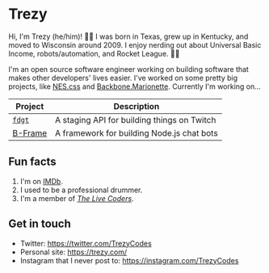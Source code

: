 # Trezy

Hi, I'm Trezy (he/him)! 👋🏻 I was born in Texas, grew up in Kentucky, and moved to Wisconsin around 2009. I enjoy nerding out about Universal Basic Income, robots/automation, and Rocket League. 🚀🚗

I'm an open source software engineer working on building software that makes other developers' lives easier. I've worked on some pretty big projects, like [NES.css](https://nostalgic-css.github.io/NES.css/) and [Backbone.Marionette](https://marionettejs.com/). Currently I'm working on...

| Project | Description |
| - | - |
| [`fdgt`](https://fdgt.dev) | A staging API for building things on Twitch |
| [B-Frame](https://github.com/b-frame/) | A framework for building Node.js chat bots |

## Fun facts

1. I'm on [IMDb](https://www.imdb.com/name/nm5442490/).
1. I used to be a professional drummer.
1. I'm a member of [*The Live Coders*](https://livecoders.dev).

## Get in touch

* Twitter: https://twitter.com/TrezyCodes
* Personal site: https://trezy.com/
* Instagram that I never post to: https://instagram.com/TrezyCodes
